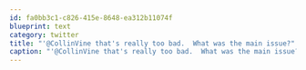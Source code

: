 ```yaml
---
id: fa0bb3c1-c826-415e-8648-ea312b11074f
blueprint: text
category: twitter
title: "'@CollinVine that's really too bad.  What was the main issue?"
caption: "'@CollinVine that's really too bad.  What was the main issue?"
---
```

